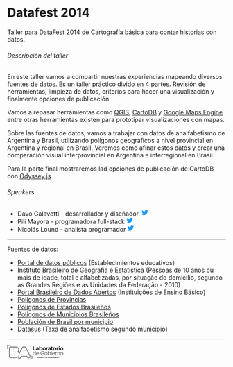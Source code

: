 Datafest 2014
================================

Taller para [DataFest 2014](http://blogs.lanacion.com.ar/datafest/) de Cartografía básica para contar historias con datos.

###### Descripción del taller

En este taller vamos a compartir nuestras experiencias mapeando diversos fuentes de datos. Es un taller práctico divido en 4 partes. Revisión de herramientas, limpieza de datos, criterios para hacer una visualización y finalmente opciones de publicación.

Vamos a repasar herramientas como [QGIS](http://www.qgis.org/es/site/), [CartoDB](http://cartodb.com/) y [Google Maps Engine](https://mapsengine.google.com/) entre otras herramientas existen para prototipar visualizaciones con mapas.

Sobre las fuentes de datos, vamos a trabajar con datos de analfabetismo de Argentina y Brasil, utilizando polígonos geográficos a nivel provincial en Argentina y regional en Brasil. Veremos como afinar estos datos y crear una comparación visual interprovincial en Argentina e interregional en Brasil.

Para la parte final mostraremos lad opciones de publicación de CartoDB con [Odyssey.js](http://cartodb.github.io/odyssey.js/).

###### Speakers

- Davo Galavotti - desarrollador y diseñador. [![Twitter](https://raw.githubusercontent.com/gcba/datafest2014/master/assets/img/logo-twitter.png)](http://twitter.com/pixelbeat)
- Pili Mayora - programadora full-stack [![Twitter](https://raw.githubusercontent.com/gcba/datafest2014/master/assets/img/logo-twitter.png)](http://twitter.com/pilimayora)
- Nicolás Lound - analista programador [![Twitter](https://raw.githubusercontent.com/gcba/datafest2014/master/assets/img/logo-twitter.png)](http://twitter.com/pinkcoso)

___
 Fuentes de datos:
 - [Portal de datos públicos](http://datospublicos.gov.ar/) (Establecimientos educativos)
 - [Instituto Brasileiro de Geografia e Estatística](http://www.censo2010.ibge.gov.br/sinopse/index.php?dados=P6&uf=00) (Pessoas de 10 anos ou mais de idade, total e alfabetizadas, por situação do domicílio, segundo as Grandes Regiões e as Unidades da Federação - 2010)
 - [Portal Brasileiro de Dados Abertos](http://dados.gov.br/dataset/instituicoes-de-ensino-basico) (Instituições de Ensino Básico) 
 - [Polígonos de Provincias](http://www.ign.gob.ar/archivos/sig250/publicacion-conae-2012/008b-provincias.zip)
 - [Polígonos de Estados Brasileños](http://www.codegeo.com.br/2013/04/shapefiles-do-brasil-para-download.html)
 - [Polígonos de Municipios Brasileños](http://www.gmapas.com/poligonos-ibge/municipios-do-brasil)
 - [Población de Brasil por municipio](http://www.ibge.gov.br/home/estatistica/populacao/estimativa2013/estimativa_tcu.shtm)
 - [Datasus](http://tabnet.datasus.gov.br/cgi/tabcgi.exe?ibge/censo/cnv/alfbr.def) (Taxa de analfabetismo segundo município) 

___
	
![Laboratorio de Gobierno Abierto](https://raw.githubusercontent.com/gcba/datafest2014/master/assets/img/logo-lab.png "Laboratorio de Gobierno Abierto") 
